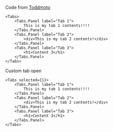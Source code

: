 Code from [Toddmoto](https://toddmotto.com/creating-a-tabs-component-with-react/#component-design)

```
<Tabs>
    <Tabs.Panel label="Tab 1">
        This is my tab 1 contents!!!!
    </Tabs.Panel>
    <Tabs.Panel label="Tab 2">
        <div>This is my tab 2 contents!</div>
    </Tabs.Panel>
    <Tabs.Panel label="Tab 3">
        <h1>Content 3</h1>
    </Tabs.Panel>
</Tabs>
```


Custom tab open
```
<Tabs selected={1}>
    <Tabs.Panel label="Tab 1">
        This is my tab 1 contents!!!!
    </Tabs.Panel>
    <Tabs.Panel label="Tab 2">
        <div>This is my tab 2 contents!</div>
    </Tabs.Panel>
    <Tabs.Panel label="Tab 3">
        <h1>Content 3</h1>
    </Tabs.Panel>
</Tabs>
```
